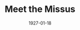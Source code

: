 ---
title: Meet the Missus
date: 1927-01-18
closing_date: 1927-01-19
layout: productions
playbill:
Theatre: Theatre Jacksonville
cast:
- Dolly Doyle: Fannie Mae Snyder
- Bert La Motte: Harry Lewis
- Ruby La Motte: Lotta Gould Boston
crew:
- Director: Tracy L'Engle
- Scenery: Mrs. Strawn Perry
- Lighting:
  - L.B. Pratt
  - Martha Race
- Props: Mrs. A.S. Peatross
---